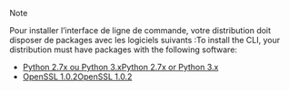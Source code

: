 > [!NOTE]
> <span data-ttu-id="662d5-101">Pour installer l’interface de ligne de commande, votre distribution doit disposer de packages avec les logiciels suivants :</span><span class="sxs-lookup"><span data-stu-id="662d5-101">To install the CLI, your distribution must have packages with the following software:</span></span>
> * [<span data-ttu-id="662d5-102">Python 2.7x ou Python 3.x</span><span class="sxs-lookup"><span data-stu-id="662d5-102">Python 2.7x or Python 3.x</span></span>](https://ww.python.org/downloads/)
> * [<span data-ttu-id="662d5-103">OpenSSL 1.0.2</span><span class="sxs-lookup"><span data-stu-id="662d5-103">OpenSSL 1.0.2</span></span>](https://www.openssl.org/source/)
